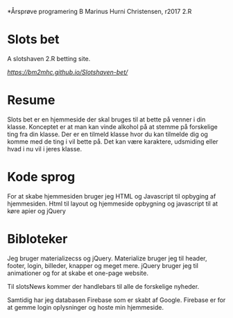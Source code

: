 *Årsprøve programering B Marinus Hurni Christensen, r2017 2.R

# Slots bet
A slotshaven 2.R betting site. 

*https://bm2mhc.github.io/Slotshaven-bet/*

# Resume

Slots bet er en hjemmeside der skal bruges til at bette på venner i din klasse. Konceptet er at man kan vinde alkohol på at stemme på forskelige ting fra din klasse. Der er en tilmeld klasse hvor du kan tilmelde dig og komme med de ting i vil bette på. Det kan være karaktere, udsmiding eller hvad i nu vil i jeres klasse.

# Kode sprog

For at skabe hjemmesiden bruger jeg HTML og Javascript til opbyging af hjemmesiden. Html til layout og hjemmeside opbygning og javascript til at køre apier og jQuery

# Bibloteker

Jeg bruger materializecss og jQuery. Materialize bruger jeg til header, footer, login, billeder, knapper og meget mere. jQuery bruger jeg til animationer og for at skabe et one-page website.

Til slotsNews kommer der handlebars til alle de forskelige nyheder.

Samtidig har jeg databasen Firebase som er skabt af Google. Firebase er for at gemme login oplysninger og hoste min hjemmeside.


